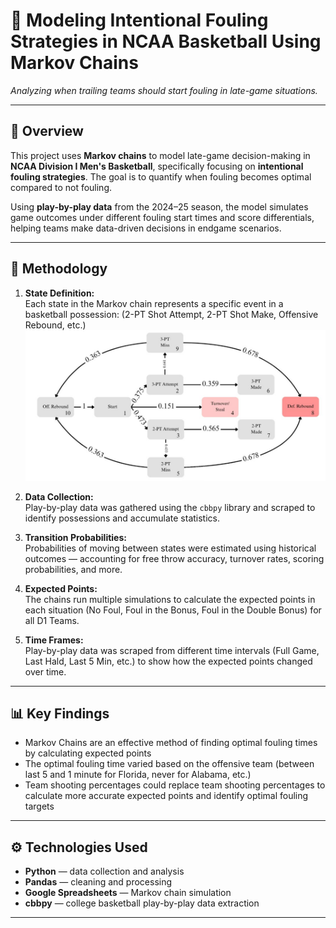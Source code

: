 # 🏀 Modeling Intentional Fouling Strategies in NCAA Basketball Using Markov Chains

_Analyzing when trailing teams should start fouling in late-game situations._

---

## 📖 Overview
This project uses **Markov chains** to model late-game decision-making in **NCAA Division I Men's Basketball**, specifically focusing on **intentional fouling strategies**. The goal is to quantify when fouling becomes optimal compared to not fouling.

Using **play-by-play data** from the 2024–25 season, the model simulates game outcomes under different fouling start times and score differentials, helping teams make data-driven decisions in endgame scenarios.

---

## 🧠 Methodology
1. **State Definition:**  
   Each state in the Markov chain represents a specific event in a basketball possession:  (2-PT Shot Attempt, 2-PT Shot Make, Offensive Rebound, etc.)
   ![Example Markov Chain for 2024-25 Florida Gators](images/Markov_Chain_Florida.png)

3. **Data Collection:**  
   Play-by-play data was gathered using the `cbbpy` library and scraped to identify possessions and accumulate statistics.

4. **Transition Probabilities:**  
   Probabilities of moving between states were estimated using historical outcomes — accounting for free throw accuracy, turnover rates, scoring probabilities, and more.

5. **Expected Points:**  
   The chains run multiple simulations to calculate the expected points in each situation (No Foul, Foul in the Bonus, Foul in the Double Bonus) for all D1 Teams.

6. **Time Frames:**  
   Play-by-play data was scraped from different time intervals (Full Game, Last Hald, Last 5 Min, etc.) to show how the expected points changed over time.
---

## 📊 Key Findings
- Markov Chains are an effective method of finding optimal fouling times by calculating expected points  
- The optimal fouling time varied based on the offensive team (between last 5 and 1 minute for Florida, never for Alabama, etc.)  
- Team shooting percentages could replace team shooting percentages to calculate more accurate expected points and identify optimal fouling targets

---

## ⚙️ Technologies Used
- **Python** — data collection and analysis  
- **Pandas** — cleaning and processing  
- **Google Spreadsheets** — Markov chain simulation  
- **cbbpy** — college basketball play-by-play data extraction  

---
